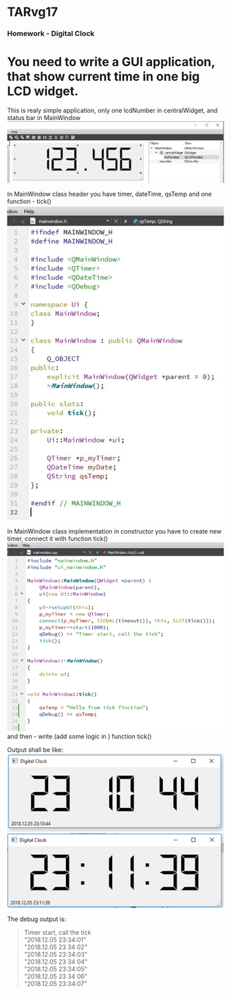 # TARvg17

### Homework - Digital Clock

# You need to write a GUI application, that show current time in one big LCD widget. 

This is realy simple application, only one lcdNumber in centralWidget, and status bar in MainWindow  
![see GUI](https://github.com/Anaga/TARvg17/blob/master/HomeWorksData/DigitalClock/GUI.JPG "GUI designer")  
 
In MainWindow class header you have timer, dateTime, qsTemp and one function - tick()  
![see header](https://github.com/Anaga/TARvg17/blob/master/HomeWorksData/DigitalClock/mainWindows_h.JPG "MainWindow.h")  
 
In MainWindow class implementation in constructor you have to create new timer, connect it with function  tick()  
![see cpp](https://github.com/Anaga/TARvg17/blob/master/HomeWorksData/DigitalClock/mainWindows_cpp.PNG "MainWindow.cpp")  
and then - write (add some logic in ) function tick()   
  
Output shall be like:   
![see App1](https://github.com/Anaga/TARvg17/blob/master/HomeWorksData/DigitalClock/Application.PNG "Ood value")  
![see App2](https://github.com/Anaga/TARvg17/blob/master/HomeWorksData/DigitalClock/Application2.PNG "Even value")  


The debug output is:  
> Timer start, call the tick   
> "2018.12.05 23:34:01"  
> "2018.12.05 23 34 02"  
> "2018.12.05 23:34:03"  
> "2018.12.05 23 34 04"  
> "2018.12.05 23:34:05"  
> "2018.12.05 23 34 06"  
> "2018.12.05 23:34:07"  

